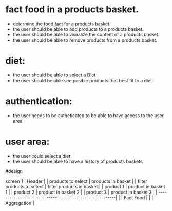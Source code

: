 # fact food in a products basket.
- determine the food fact for a products basket.
- the user should be able to add products to a products basket.
- the user should be able to visualize the content of a products basket.
- the user should be able to remove products from a products basket.

# diet:
- the user should be able to select a Diet
- the user should be able see posible products that best fit to a diet. 

# authentication:
- the user needs to be autheticated to be able to have access to the user area

# user area:
- the user could select a diet
- the user should be able to have a history of products baskets


#design

screen 1
| Header                                                    |
| products to select           | products in basket         |
| filter products to select    | filter products in basket  |
| product 1                    | product in basket 1        |
| product 2                    | product in basket 2        | 
| product 3                    | product in basket 3        |
| -----------------------------| ---------------------------|
|                              | Fact Food                  |
|                              | Aggregation                |                     